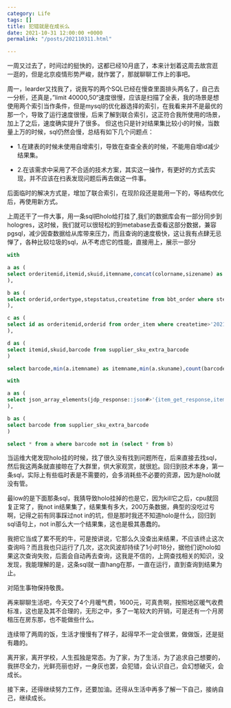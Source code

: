 ```yaml
---
category: Life
tags: []
title: 犯错就是在成长么
date: 2021-10-31 12:00:00 +0000
permalink: "/posts/202110311.html"

---
```

一周又过去了，时间过的挺快的，这都已经10月底了，本来计划着这周去故宫逛一逛的，但是北京疫情形势严峻，就作罢了，那就聊聊工作上的事吧。

周一，learder又找我了，说我写的两个SQL已经在慢查里面排头两名了，自己去一分析，还真是，”limit 40000,50“速度很慢，应该是扫描了全表，我的场景是想使用两个索引当作条件，但是mysql的优化器选择的索引，在我看来并不是最优的那一个，导致了运行速度很慢，后来了解到联合索引，这正符合我所使用的场景，加上了之后，速度确实提升了很多。
但这也只是针对结果集比较小的时候，当数量上万的时候，sql仍然会慢，总结有如下几个问题点：

- 1.在建表的时候未使用自增索引，导致在查查全表的时候，不能用自增id减少结果集。

- 2.在该需求中采用了不合适的技术方案，其实这一操作，有更好的方式去实现，并不应该在扫表发现问题后再去做这一件事。

后面临时的解决方式是，增加了联合索引，在现阶段还是能用一下的，等结构优化后，再使用新方式。

上周还干了一件大事，用一条sql把holo给打挂了,我们的数据库会有一部分同步到hologres，这时候，我们就可以很轻松的到metabase去查看这部分数据，兼容pgsql，减少因查数据给从库带来压力，而且查询的速度极快，这让我有点肆无忌惮了，各种比较垃圾的sql，从不考虑它的性能，直接用上，展示一部分

```sql
with

a as (
select orderitemid,itemid,skuid,itemname,concat(colorname,sizename) as skuname from order_item_version where bbtbrandname='happy nocnoc'
),

b as (
select orderid,ordertype,stepstatus,createtime from bbt_order where stepstatus=1 and ordertype=25 and createtime>'2021-10-01 00:00:46'
),

c as (
select id as orderitemid,orderid from order_item where createtime>'2021-10-01 00:00:46'
),

d as (
select itemid,skuid,barcode from supplier_sku_extra_barcode
)

select barcode,min(a.itemname) as itemname,min(a.skuname),count(barcode) as num from a,b,c,d where a.orderitemid=c.orderitemid and b.orderid=c.orderid and a.itemid=d.itemid and a.skuid=d.skuid group by d.barcode order by num desc;
```

```sql
with 

a as (
select json_array_elements(jdp_response::json#>'{item_get_response,item,skus,sku}')#>>'{outer_id}' as barcode from third_item_tmall where tmallitemid='641857610892'
),

b as (
select barcode from supplier_sku_extra_barcode
)

select * from a where barcode not in (select * from b)
```

当运维大佬发现holo挂的时候，找了很久没有找到问题所在，后来直接去找sql，然后我这两条就直接晾在了大群里，供大家观赏，就很尬。回归到技术本身，第一条sql，实际上有些临时表是不需要的，会多消耗些不必要的资源，因为是holo就没有管。

最low的是下面那条sql，我猜导致holo挂掉的也是它，因为kill它之后，cpu就回复正常了，我not in结果集了，结果集有多大，200万条数据，典型的没吃过亏啊，记得之前有同事踩过not in的坑，但是那时我还不知道holo是什么，回归到sql语句上，not in那么大一个结果集，这也是极其愚蠢的。

我把它当成了累不死的牛，可是按讲说，它那么久没查出来结果，不应该终止这次查询吗？而且我也只运行了几次，这次风波却持续了1小时18分，据他们说holo如果这次查询失败，后面会自动再去查询，这我是不信的，上网查找相关的知识，没发现，我能理解的是，这条sql就一直hang在那，一直在运行，直到查询到结果为止。

对陌生事物保持敬畏。

再来聊聊生活吧，今天交了4个月暖气费，1600元，可真贵啊，按照地区暖气收费标准，这也是及其不合理的，无形之中，多了一笔较大的开销，可是还有一个月房租压在房东那，也不能做些什么。

连续带了两周的饭，生活才慢慢有了样子，起得早不一定会很累，做做饭，还是挺有趣的。

离开家，离开学校，人生孤独是常态。为了家，为了生活，为了追求自己想要的，我拼尽全力，光鲜亮丽也好，一身灰也罢，会犯错，会认识自己，会幻想破灭，会成长。

接下来，还得继续努力工作，还要加油。还得从生活中再多了解一下自己，接纳自己，继续成长。